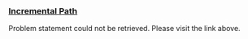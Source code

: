 <h3><a href="https://codeforces.com/contest/2151/problem/B" target="_blank" rel="noopener noreferrer">Incremental Path</a></h3>

Problem statement could not be retrieved. Please visit the link above.